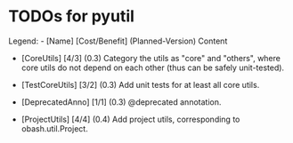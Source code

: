 # TODOs for pyutil

Legend: - [Name] [Cost/Benefit] (Planned-Version) Content

 - [CoreUtils] [4/3] (0.3) Category the utils as "core" and "others", where core utils do not depend on each other (thus can be safely unit-tested).
  
 - [TestCoreUtils] [3/2] (0.3) Add unit tests for at least all core utils.

 - [DeprecatedAnno] [1/1] (0.3) @deprecated annotation.
 
 - [ProjectUtils] [4/4] (0.4) Add project utils, corresponding to obash.util.Project.
